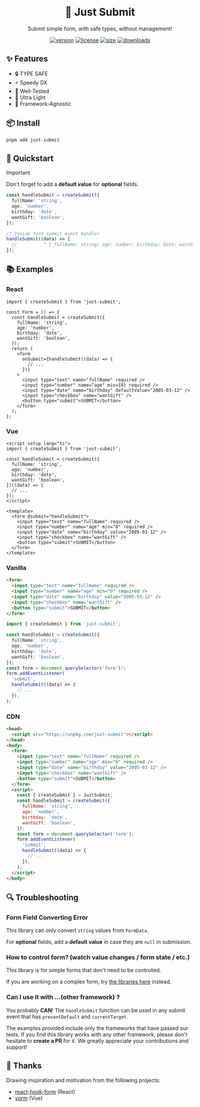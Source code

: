 <div align="center">

# 🛫 Just Submit

Submit simple form, with safe types, without management!

[![version](https://img.shields.io/npm/v/just-submit?style=for-the-badge)](https://www.npmjs.com/package/just-submit)
[![license](https://img.shields.io/npm/l/just-submit?style=for-the-badge)](https://github.com/jsun969/just-submit/blob/dev/LICENSE)
[![size](https://img.shields.io/bundlephobia/minzip/just-submit?style=for-the-badge)](https://bundlephobia.com/result?p=just-submit)
[![downloads](https://img.shields.io/npm/dw/just-submit?style=for-the-badge)](https://www.npmjs.com/package/just-submit)

</div>

## ✨ Features

- 🔒 TYPE SAFE
- ⚡ Speedy DX
- 🧪 Well-Tested
- 🍃 Ultra Light
- 🧩 Framework-Agnostic

## 📦 Install

```bash
pnpm add just-submit
```

## 🎯 Quickstart

> [!IMPORTANT]  
> Don't forget to add a **default value** for **optional** fields.

```ts
const handleSubmit = createSubmit({
  fullName: 'string',
  age: 'number',
  birthday: 'date',
  wantGift: 'boolean',
});

// Inside form submit event handler
handleSubmit((data) => {
  //          ^ { fullName: string; age: number; birthday: Date; wantGift: boolean }
});
```

## 📚 Examples

### React

```tsx
import { createSubmit } from 'just-submit';

const Form = () => {
  const handleSubmit = createSubmit({
    fullName: 'string',
    age: 'number',
    birthday: 'date',
    wantGift: 'boolean',
  });
  return (
    <form
      onSubmit={handleSubmit((data) => {
        // ...
      })}
    >
      <input type="text" name="fullName" required />
      <input type="number" name="age" min={0} required />
      <input type="date" name="birthday" defaultValue="2005-03-12" />
      <input type="checkbox" name="wantGift" />
      <button type="submit">SUBMIT</button>
    </form>
  );
};
```

### Vue

```vue
<script setup lang="ts">
import { createSubmit } from 'just-submit';

const handleSubmit = createSubmit({
  fullName: 'string',
  age: 'number',
  birthday: 'date',
  wantGift: 'boolean',
})((data) => {
  // ...
});
</script>

<template>
  <form @submit="handleSubmit">
    <input type="text" name="fullName" required />
    <input type="number" name="age" min="0" required />
    <input type="date" name="birthday" value="2005-03-12" />
    <input type="checkbox" name="wantGift" />
    <button type="submit">SUBMIT</button>
  </form>
</template>
```

### Vanilla

```html
<form>
  <input type="text" name="fullName" required />
  <input type="number" name="age" min="0" required />
  <input type="date" name="birthday" value="2005-03-12" />
  <input type="checkbox" name="wantGift" />
  <button type="submit">SUBMIT</button>
</form>
```

```ts
import { createSubmit } from 'just-submit';

const handleSubmit = createSubmit({
  fullName: 'string',
  age: 'number',
  birthday: 'date',
  wantGift: 'boolean',
});
const form = document.querySelector('form')!;
form.addEventListener(
  'submit',
  handleSubmit((data) => {
    // ...
  }),
);
```

### CDN

```html
<head>
  <script src="https://unpkg.com/just-submit"></script>
</head>
<body>
  <form>
    <input type="text" name="fullName" required />
    <input type="number" name="age" min="0" required />
    <input type="date" name="birthday" value="2005-03-12" />
    <input type="checkbox" name="wantGift" />
    <button type="submit">SUBMIT</button>
  </form>
  <script>
    const { createSubmit } = JustSubmit;
    const handleSubmit = createSubmit({
      fullName: 'string',
      age: 'number',
      birthday: 'date',
      wantGift: 'boolean',
    });
    const form = document.querySelector('form');
    form.addEventListener(
      'submit',
      handleSubmit((data) => {
        // ...
      }),
    );
  </script>
</body>
```

## 🔍 Troubleshooting

### Form Field Converting Error

This library can only convert `string` values from `FormData`.

For **optional** fields, add a **default value** in case they are `null` in submission.

### How to control form? (watch value changes / form state / etc.)

This library is for simple forms that don't need to be controlled.

If you are working on a complex form, try [the libraries here](#-thanks) instead.

### Can I use it with ...(other framework) ?

You probably **CAN**! The `handleSubmit` function can be used in any submit event that has `preventDefault` and `currentTarget`.

The examples provided include only the frameworks that have passed our tests. If you find this library works with any other framework, please don't hesitate to **create a PR** for it. We greatly appreciate your contributions and support!

## 🙏 Thanks

Drawing inspiration and motivation from the following projects:

- [react-hook-form](https://github.com/react-hook-form/react-hook-form) (React)
- [vorm](https://github.com/Mini-ghost/vorms) (Vue)
